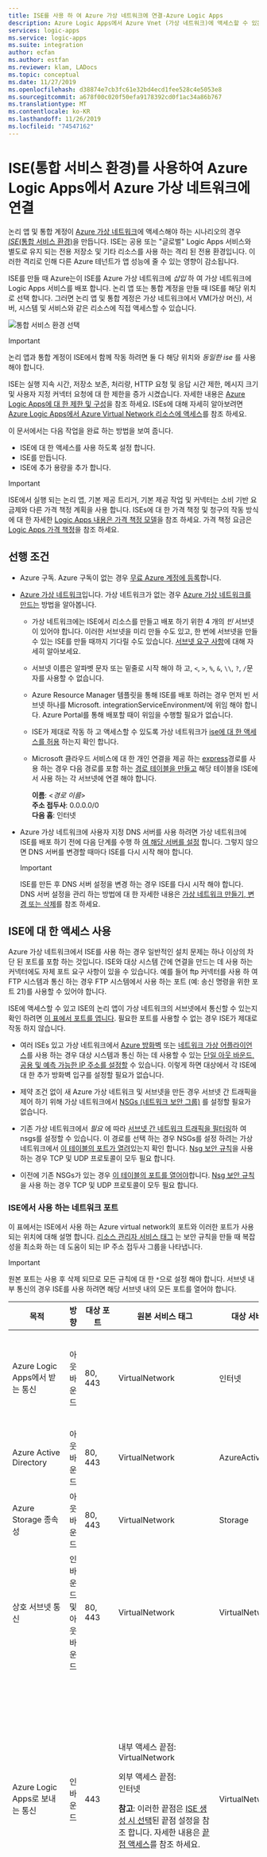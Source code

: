 ```yaml
---
title: ISE를 사용 하 여 Azure 가상 네트워크에 연결-Azure Logic Apps
description: Azure Logic Apps에서 Azure Vnet (가상 네트워크)에 액세스할 수 있는 ISE (통합 서비스 환경)를 만듭니다.
services: logic-apps
ms.service: logic-apps
ms.suite: integration
author: ecfan
ms.author: estfan
ms.reviewer: klam, LADocs
ms.topic: conceptual
ms.date: 11/27/2019
ms.openlocfilehash: d38874e7cb3fc61e32bd4ecd1fee528c4e5053e8
ms.sourcegitcommit: a678f00c020f50efa9178392cd0f1ac34a86b767
ms.translationtype: MT
ms.contentlocale: ko-KR
ms.lasthandoff: 11/26/2019
ms.locfileid: "74547162"
---
```

# <a name="connect-to-azure-virtual-networks-from-azure-logic-apps-by-using-an-integration-service-environment-ise"></a>ISE(통합 서비스 환경)를 사용하여 Azure Logic Apps에서 Azure 가상 네트워크에 연결

논리 앱 및 통합 계정이 [Azure 가상 네트워크](../virtual-network/virtual-networks-overview.md)에 액세스해야 하는 시나리오의 경우 [*ISE*(통합 서비스 환경)](../logic-apps/connect-virtual-network-vnet-isolated-environment-overview.md)을 만듭니다. ISE는 공용 또는 "글로벌" Logic Apps 서비스와 별도로 유지 되는 전용 저장소 및 기타 리소스를 사용 하는 격리 된 전용 환경입니다. 이러한 격리로 인해 다른 Azure 테넌트가 앱 성능에 줄 수 있는 영향이 감소됩니다.

ISE를 만들 때 Azure는이 ISE를 Azure 가상 네트워크에 *삽입* 하 여 가상 네트워크에 Logic Apps 서비스를 배포 합니다. 논리 앱 또는 통합 계정을 만들 때 ISE를 해당 위치로 선택 합니다. 그러면 논리 앱 및 통합 계정은 가상 네트워크에서 VM(가상 머신), 서버, 시스템 및 서비스와 같은 리소스에 직접 액세스할 수 있습니다.

![통합 서비스 환경 선택](./media/connect-virtual-network-vnet-isolated-environment/select-logic-app-integration-service-environment.png)

> [!IMPORTANT]
> 논리 앱과 통합 계정이 ISE에서 함께 작동 하려면 둘 다 해당 위치와 *동일한 ise* 를 사용 해야 합니다.

ISE는 실행 지속 시간, 저장소 보존, 처리량, HTTP 요청 및 응답 시간 제한, 메시지 크기 및 사용자 지정 커넥터 요청에 대 한 제한을 증가 시켰습니다. 자세한 내용은 [Azure Logic Apps에 대 한 제한 및 구성](logic-apps-limits-and-config.md)을 참조 하세요. ISEs에 대해 자세히 알아보려면 [Azure Logic Apps에서 Azure Virtual Network 리소스에 액세스](../logic-apps/connect-virtual-network-vnet-isolated-environment-overview.md)를 참조 하세요.

이 문서에서는 다음 작업을 완료 하는 방법을 보여 줍니다.

* ISE에 대 한 액세스를 사용 하도록 설정 합니다.
* ISE를 만듭니다.
* ISE에 추가 용량을 추가 합니다.

> [!IMPORTANT]
> ISE에서 실행 되는 논리 앱, 기본 제공 트리거, 기본 제공 작업 및 커넥터는 소비 기반 요금제와 다른 가격 책정 계획을 사용 합니다. ISEs에 대 한 가격 책정 및 청구의 작동 방식에 대 한 자세한 [Logic Apps 내용은 가격 책정 모델](../logic-apps/logic-apps-pricing.md#fixed-pricing)을 참조 하세요. 가격 책정 요금은 [Logic Apps 가격 책정](../logic-apps/logic-apps-pricing.md)을 참조 하세요.

## <a name="prerequisites"></a>선행 조건

* Azure 구독. Azure 구독이 없는 경우 [무료 Azure 계정에 등록](https://azure.microsoft.com/free/)합니다.

* [Azure 가상 네트워크](../virtual-network/virtual-networks-overview.md)입니다. 가상 네트워크가 없는 경우 [Azure 가상 네트워크를 만드는](../virtual-network/quick-create-portal.md) 방법을 알아봅니다.

  * 가상 네트워크에는 ISE에서 리소스를 만들고 배포 하기 위한 4 개의 *빈* 서브넷이 있어야 합니다. 이러한 서브넷을 미리 만들 수도 있고, 한 번에 서브넷을 만들 수 있는 ISE를 만들 때까지 기다릴 수도 있습니다. [서브넷 요구 사항](#create-subnet)에 대해 자세히 알아보세요.

  * 서브넷 이름은 알파벳 문자 또는 밑줄로 시작 해야 하 고, `<`, `>`, `%`, `&`, `\\`, `?`, `/`문자를 사용할 수 없습니다. 
  
  * Azure Resource Manager 템플릿을 통해 ISE를 배포 하려는 경우 먼저 빈 서브넷 하나를 Microsoft. integrationServiceEnvironment/에 위임 해야 합니다. Azure Portal를 통해 배포할 때이 위임을 수행할 필요가 없습니다.

  * ISE가 제대로 작동 하 고 액세스할 수 있도록 가상 네트워크가 [ise에 대 한 액세스를 허용](#enable-access) 하는지 확인 합니다.

  * Microsoft 클라우드 서비스에 대 한 개인 연결을 제공 하는 [express](../expressroute/expressroute-introduction.md)경로를 사용 하는 경우 다음 경로를 포함 하는 [경로 테이블을 만들고](../virtual-network/manage-route-table.md) 해당 테이블을 ISE에서 사용 하는 각 서브넷에 연결 해야 합니다.

    **이름**: <*경로 이름*><br>
    **주소 접두사**: 0.0.0.0/0<br>
    **다음 홉**: 인터넷

* Azure 가상 네트워크에 사용자 지정 DNS 서버를 사용 하려면 가상 네트워크에 ISE를 배포 하기 전에 다음 단계를 수행 하 [여 해당 서버를 설정](../virtual-network/virtual-networks-name-resolution-for-vms-and-role-instances.md) 합니다. 그렇지 않으면 DNS 서버를 변경할 때마다 ISE를 다시 시작 해야 합니다.

  > [!IMPORTANT]
  > ISE를 만든 후 DNS 서버 설정을 변경 하는 경우 ISE를 다시 시작 해야 합니다. DNS 서버 설정을 관리 하는 방법에 대 한 자세한 내용은 [가상 네트워크 만들기, 변경 또는 삭제](../virtual-network/manage-virtual-network.md#change-dns-servers)를 참조 하세요.

<a name="enable-access"></a>

## <a name="enable-access-for-ise"></a>ISE에 대 한 액세스 사용

Azure 가상 네트워크에서 ISE를 사용 하는 경우 일반적인 설치 문제는 하나 이상의 차단 된 포트를 포함 하는 것입니다. ISE와 대상 시스템 간에 연결을 만드는 데 사용 하는 커넥터에도 자체 포트 요구 사항이 있을 수 있습니다. 예를 들어 ftp 커넥터를 사용 하 여 FTP 시스템과 통신 하는 경우 FTP 시스템에서 사용 하는 포트 (예: 송신 명령을 위한 포트 21)를 사용할 수 있어야 합니다.

ISE에 액세스할 수 있고 ISE의 논리 앱이 가상 네트워크의 서브넷에서 통신할 수 있는지 확인 하려면 [이 표에서 포트를 엽니다](#network-ports-for-ise). 필요한 포트를 사용할 수 없는 경우 ISE가 제대로 작동 하지 않습니다.

* 여러 ISEs 있고 가상 네트워크에서 [Azure 방화벽](../firewall/overview.md) 또는 [네트워크 가상 어플라이언스](../virtual-network/virtual-networks-overview.md#filter-network-traffic)를 사용 하는 경우 대상 시스템과 통신 하는 데 사용할 수 있는 [단일 아웃 바운드, 공용 및 예측 가능한 IP 주소를 설정할](connect-virtual-network-vnet-set-up-single-ip-address.md) 수 있습니다. 이렇게 하면 대상에서 각 ISE에 대 한 추가 방화벽 입구를 설정할 필요가 없습니다.

* 제약 조건 없이 새 Azure 가상 네트워크 및 서브넷을 만든 경우 서브넷 간 트래픽을 제어 하기 위해 가상 네트워크에서 [NSGs (네트워크 보안 그룹)](../virtual-network/security-overview.md#network-security-groups) 를 설정할 필요가 없습니다.

* 기존 가상 네트워크에서 *필요* 에 따라 [서브넷 간 네트워크 트래픽을 필터링](../virtual-network/tutorial-filter-network-traffic.md)하 여 nsgs를 설정할 수 있습니다. 이 경로를 선택 하는 경우 NSGs를 설정 하려는 가상 네트워크에서 [이 테이블의 포트가 열려](#network-ports-for-ise)있는지 확인 합니다. [Nsg 보안 규칙](../virtual-network/security-overview.md#security-rules)을 사용 하는 경우 TCP 및 UDP 프로토콜이 모두 필요 합니다.

* 이전에 기존 NSGs가 있는 경우 [이 테이블의 포트를 열어야](#network-ports-for-ise)합니다. [Nsg 보안 규칙](../virtual-network/security-overview.md#security-rules)을 사용 하는 경우 TCP 및 UDP 프로토콜이 모두 필요 합니다.

<a name="network-ports-for-ise"></a>

### <a name="network-ports-used-by-your-ise"></a>ISE에서 사용 하는 네트워크 포트

이 표에서는 ISE에서 사용 하는 Azure virtual network의 포트와 이러한 포트가 사용 되는 위치에 대해 설명 합니다. [리소스 관리자 서비스 태그](../virtual-network/security-overview.md#service-tags) 는 보안 규칙을 만들 때 복잡성을 최소화 하는 데 도움이 되는 IP 주소 접두사 그룹을 나타냅니다.

> [!IMPORTANT]
> 원본 포트는 사용 후 삭제 되므로 모든 규칙에 대 한 `*`으로 설정 해야 합니다.
> 서브넷 내부 통신의 경우 ISE를 사용 하려면 해당 서브넷 내의 모든 포트를 열어야 합니다.

| 목적 | 방향 | 대상 포트 | 원본 서비스 태그 | 대상 서비스 태그 | 참고 사항 |
|---------|-----------|-------------------|--------------------|-------------------------|-------|
| Azure Logic Apps에서 받는 통신 | 아웃바운드 | 80, 443 | VirtualNetwork | 인터넷 | 포트는 Logic Apps 서비스가 통신 하는 외부 서비스에 의존 합니다. |
| Azure Active Directory | 아웃바운드 | 80, 443 | VirtualNetwork | AzureActiveDirectory | |
| Azure Storage 종속성 | 아웃바운드 | 80, 443 | VirtualNetwork | Storage | |
| 상호 서브넷 통신 | 인바운드 및 아웃바운드 | 80, 443 | VirtualNetwork | VirtualNetwork | 서브넷 간 통신 |
| Azure Logic Apps로 보내는 통신 | 인바운드 | 443 | 내부 액세스 끝점: <br>VirtualNetwork <p><p>외부 액세스 끝점: <br>인터넷 <p><p>**참고**: 이러한 끝점은 [ISE 생성 시 선택](connect-virtual-network-vnet-isolated-environment.md#create-environment)된 끝점 설정을 참조 합니다. 자세한 내용은 [끝점 액세스](../logic-apps/connect-virtual-network-vnet-isolated-environment-overview.md#endpoint-access)를 참조 하세요. | VirtualNetwork | 논리 앱에 있는 요청 트리거 또는 webhook를 호출 하는 컴퓨터 또는 서비스의 IP 주소입니다. 이 포트를 닫거나 차단 하면 요청 트리거를 사용 하 여 논리 앱에 대 한 HTTP 호출을 수행할 수 없습니다. |
| 논리 앱 실행 기록 | 인바운드 | 443 | 내부 액세스 끝점: <br>VirtualNetwork <p><p>외부 액세스 끝점: <br>인터넷 <p><p>**참고**: 이러한 끝점은 [ISE 생성 시 선택](../logic-apps/connect-virtual-network-vnet-isolated-environment.md#create-environment)된 끝점 설정을 참조 합니다. 자세한 내용은 [끝점 액세스](../logic-apps/connect-virtual-network-vnet-isolated-environment-overview.md#endpoint-access)를 참조 하세요. | VirtualNetwork | 논리 앱의 실행 기록을 확인 하는 컴퓨터의 IP 주소입니다. 이 포트를 닫거나 차단 해도 실행 기록이 표시 되지 않지만 해당 실행 기록의 각 단계에 대 한 입력 및 출력은 볼 수 없습니다. |
| 연결 관리 | 아웃바운드 | 443 | VirtualNetwork  | AppService | |
| 진단 로그 및 메트릭 게시 | 아웃바운드 | 443 | VirtualNetwork  | AzureMonitor | |
| Azure Traffic Manager에서 통신 | 인바운드 | 443 | AzureTrafficManager | VirtualNetwork | |
| Logic Apps 디자이너 - 동적 속성 | 인바운드 | 454 | 허용 되는 IP 주소는 참고 열을 참조 하세요. | VirtualNetwork | 요청은 해당 지역에 대 한 끝점 [인바운드](../logic-apps/logic-apps-limits-and-config.md#inbound) IP 주소 Logic Apps 액세스 합니다. |
| 네트워크 상태 검사 | 인바운드 | 454 | 허용 되는 IP 주소는 참고 열을 참조 하세요. | VirtualNetwork | 요청은 해당 지역에 대 한 [인바운드](../logic-apps/logic-apps-limits-and-config.md#inbound) 및 [아웃 바운드](../logic-apps/logic-apps-limits-and-config.md#outbound) IP 주소에 대 한 Logic Apps 액세스 끝점에서 제공 됩니다. |
| App Service 관리 종속성 | 인바운드 | 454, 455 | AppServiceManagement | VirtualNetwork | |
| 커넥터 배포 | 인바운드 | 454 | AzureConnectors | VirtualNetwork | 커넥터를 배포 및 업데이트 하는 데 필요 합니다. 이 포트를 닫거나 차단 하면 ISE 배포가 실패 하 고 커넥터 업데이트 또는 수정이 방지 됩니다. |
| 커넥터 정책 배포 | 인바운드 | 3443 | 인터넷 | VirtualNetwork | 커넥터를 배포 및 업데이트 하는 데 필요 합니다. 이 포트를 닫거나 차단 하면 ISE 배포가 실패 하 고 커넥터 업데이트 또는 수정이 방지 됩니다. |
| Azure SQL 종속성 | 아웃바운드 | 1433 | VirtualNetwork | SQL - | |
| Azure Resource Health | 아웃바운드 | 1886 | VirtualNetwork | AzureMonitor | Resource Health에 상태를 게시 하는 경우 |
| API Management - 관리 엔드포인트 | 인바운드 | 3443 | APIManagement | VirtualNetwork | |
| 이벤트 허브에 로그 정책 및 모니터링 에이전트의 종속성 | 아웃바운드 | 5672 | VirtualNetwork | EventHub | |
| 역할 인스턴스 간의 Azure Cache for Redis 인스턴스 액세스 | 인바운드 <br>아웃바운드 | 6379-6383 | VirtualNetwork | VirtualNetwork | 또한 ISE가 Redis 용 Azure Cache를 사용 하도록 하려면 [Azure cache For REDIS FAQ에 설명 된 이러한 아웃 바운드 및 인바운드 포트](../azure-cache-for-redis/cache-how-to-premium-vnet.md#outbound-port-requirements)를 열어야 합니다. |
| Azure 부하 분산 장치 | 인바운드 | * | AzureLoadBalancer | VirtualNetwork | |
||||||

<a name="create-environment"></a>

## <a name="create-your-ise"></a>ISE 만들기

ISE(통합 서비스 환경)를 만들려면 다음 단계를 수행합니다.

1. [Azure Portal](https://portal.azure.com)의 기본 Azure 메뉴에서 **리소스 만들기**를 선택합니다.
검색 상자에서 필터로 "통합 서비스 환경"을 입력합니다.

   ![새 리소스 만들기](./media/connect-virtual-network-vnet-isolated-environment/find-integration-service-environment.png)

1. 통합 서비스 환경 만들기 창에서 **만들기**를 선택 합니다.

   !["만들기" 선택](./media/connect-virtual-network-vnet-isolated-environment/create-integration-service-environment.png)

1. 예를 들어 사용자 환경에 대한 이러한 세부 정보를 제공한 다음, **검토 + 만들기**를 선택합니다.

   ![환경 세부 정보 제공](./media/connect-virtual-network-vnet-isolated-environment/integration-service-environment-details.png)

   | 속성 | 필수 | 값 | 설명 |
   |----------|----------|-------|-------------|
   | **구독** | 예 | <*Azure-subscription-name*> | 환경에 사용할 Azure 구독 |
   | **리소스 그룹** | 예 | <*Azure-resource-group-name*> | 환경을 만들려는 Azure 리소스 그룹 |
   | **Integration service environment 이름** | 예 | <*environment-name*> | 문자, 숫자, 하이픈 (`-`), 밑줄 (`_`) 및 마침표 (`.`)만 포함할 수 있는 ISE 이름입니다. |
   | **위치** | 예 | <*Azure-datacenter-region*> | 환경을 배포할 Azure 데이터 센터 지역 |
   | **SKU** | 예 | **프리미엄** 또는 **개발자 (SLA 없음)** | 만들고 사용할 ISE SKU입니다. 이러한 Sku 간의 차이점은 [ISE sku](../logic-apps/connect-virtual-network-vnet-isolated-environment-overview.md#ise-level)를 참조 하세요. <p><p>**중요**:이 옵션은 ISE를 만들 때만 사용할 수 있으며 나중에 변경할 수 없습니다. |
   | **추가 용량** | 프리미엄: <br>예 <p><p>Developer: <br>해당 없음 | 프리미엄: <br>0 ~ 10 <p><p>Developer: <br>해당 없음 | 이 ISE 리소스에 사용할 추가 처리 단위의 수입니다. 만든 후 용량을 추가 하려면 [ISE 용량 추가](#add-capacity)를 참조 하세요. |
   | **액세스 끝점** | 예 | **내부** 또는 **외부** | Ise에 사용할 액세스 끝점의 유형입니다. ise에서 논리 앱에 대 한 요청 또는 webhook 트리거는 가상 네트워크 외부에서 호출을 받을 수 있는지 여부를 결정 합니다. 끝점 형식은 논리 앱 실행 기록의 입력 및 출력에 대 한 액세스에도 영향을 줍니다. 자세한 내용은 [끝점 액세스](../logic-apps/connect-virtual-network-vnet-isolated-environment-overview.md#endpoint-access)를 참조 하세요. <p><p>**중요**:이 옵션은 ISE를 만들 때만 사용할 수 있으며 나중에 변경할 수 없습니다. |
   | **가상 네트워크** | 예 | <*Azure-virtual-network-name*> | 해당 환경의 논리 앱이 가상 네트워크에 액세스할 수 있도록 환경을 삽입하려는 Azure 가상 네트워크입니다. 네트워크가 없는 경우 [먼저 Azure virtual network를 만듭니다](../virtual-network/quick-create-portal.md). <p>**중요**: ISE를 만들 때 *만* 이 삽입을 수행할 수 있습니다. |
   | **서브넷** | 예 | <*subnet-resource-list*> | ISE에는 사용자 환경에서 리소스를 만들고 배포 하기 위해 네 개의 *빈* 서브넷이 필요 합니다. 각 서브넷을 만들려면 [이 테이블 아래의 단계를 따릅니다](#create-subnet). |
   |||||

   <a name="create-subnet"></a>

   **서브넷 만들기**

   사용자 환경에서 리소스를 만들고 배포 하기 위해 ISE에는 어떤 서비스에도 위임 되지 않은 *빈* 서브넷 4 개가 필요 합니다. 환경을 만든 후에는 이러한 서브넷 주소를 변경할 *수 없습니다* .

   > [!IMPORTANT]
   > 
   > 서브넷 이름은 알파벳 문자 또는 밑줄 (숫자 없음)로 시작 해야 하며, `<`, `>`, `%`, `&`, `\\`, `?`, `/`문자를 사용 하지 않습니다.

   또한 각 서브넷은 다음 요구 사항을 충족 해야 합니다.

   * 는 클래스 없는 [CIDR (도메인 간 라우팅) 형식](https://en.wikipedia.org/wiki/Classless_Inter-Domain_Routing) 및 클래스 B 주소 공간을 사용 합니다.

   * 각 서브넷 *에 최소한 32* *이상의* 주소가 있어야 하므로 주소 공간에 하나 이상의 `/27`를 사용 합니다. 예:

     * 2<sup>(32-27)</sup> 가 2<sup>5</sup> 또는 32 이기 때문에 `10.0.0.0/27`에 32 주소가 있습니다.

     * 2<sup>(32-24)</sup> 가 2<sup>8</sup> 또는 256 256 주소를 `10.0.0.0/24` 합니다.

     * `10.0.0.0/28` 4 개의 주소만 포함 하 고 2<sup>(32-28)</sup> 가 2<sup>4</sup> 또는 16 이므로 너무 작습니다.

     주소 계산에 대해 자세히 알아보려면 [IPV4 CIDR 블록](https://en.wikipedia.org/wiki/Classless_Inter-Domain_Routing#IPv4_CIDR_blocks)을 참조 하세요.

   * [Express](../expressroute/expressroute-introduction.md)경로를 사용 하는 경우 다음 경로를 포함 하는 [경로 테이블을 만들고](../virtual-network/manage-route-table.md) 해당 테이블을 ISE에서 사용 하는 각 서브넷과 연결 해야 합니다.

     **이름**: <*경로 이름*><br>
     **주소 접두사**: 0.0.0.0/0<br>
     **다음 홉**: 인터넷

   1. **서브넷** 목록에서 **서브넷 구성 관리**를 선택합니다.

      ![서브넷 구성 관리](./media/connect-virtual-network-vnet-isolated-environment/manage-subnet.png)

   1. **서브넷** 창에서 **서브넷**을 선택합니다.

      ![서브넷 추가](./media/connect-virtual-network-vnet-isolated-environment/add-subnet.png)

   1. **서브넷 추가** 창에서 이 정보를 제공합니다.

      * **이름**: 서브넷의 이름입니다.
      * **주소 범위 (cidr 블록)** : 가상 네트워크와 CIDR 형식의 서브넷 범위

      ![서브넷 세부 정보 추가](./media/connect-virtual-network-vnet-isolated-environment/subnet-details.png)

   1. 작업을 완료하면 **확인**을 선택합니다.

   1. 세 개 이상의 서브넷에 대해 이 단계를 반복합니다.

      > [!NOTE]
      > 만들려고 하는 서브넷이 유효 하지 않은 경우 Azure Portal 메시지를 표시 하지만 진행 상황을 차단 하지는 않습니다.

   서브넷을 만드는 방법에 대 한 자세한 내용은 [가상 네트워크 서브넷 추가](../virtual-network/virtual-network-manage-subnet.md)를 참조 하세요.

1. 예를 들어 Azure에서 성공적으로 ISE 정보의 유효성 검사를 완료하면 **만들기**를 선택합니다.

   ![유효성 검사에 성공하면 "만들기" 선택](./media/connect-virtual-network-vnet-isolated-environment/ise-validation-success.png)

   Azure는 환경 배포를 시작하지만 이 프로세스는 완료하기까지 최대 2시간이 걸릴 *수* 있습니다. 배포 상태를 확인하려면 Azure 도구 모음에서 알림 창을 여는 알림 아이콘을 선택합니다.

   ![배포 상태 확인](./media/connect-virtual-network-vnet-isolated-environment/environment-deployment-status.png)

   배포가 성공적으로 완료되면 Azure에 이 알림이 표시됩니다.

   ![배포 성공](./media/connect-virtual-network-vnet-isolated-environment/deployment-success.png)

   그렇지 않으면 배포 문제 해결에 대 한 Azure Portal 지침을 따르세요.

   > [!NOTE]
   > 배포가 실패 하거나 ISE를 삭제 하는 경우 Azure는 서브넷을 해제 하기 전까지 최대 한 시간이 걸릴 수 있습니다. 이 지연은 다른 ISE에서 해당 서브넷을 다시 사용 하기 전에 기다려야 한다는 것을 의미 합니다.
   >
   > 가상 네트워크를 삭제 하는 경우 Azure는 일반적으로 서브넷을 해제 하기 전까지 최대 2 시간이 걸리지만이 작업은 더 오래 걸릴 수 있습니다. 
   > 가상 네트워크를 삭제 하는 경우 아직 연결 된 리소스가 없는지 확인 합니다. 
   > [가상 네트워크 삭제](../virtual-network/manage-virtual-network.md#delete-a-virtual-network)를 참조 하세요.

1. 배포가 완료된 후에 Azure가 환경으로 자동으로 이동하지 않는 경우 환경을 보려면 **리소스로 이동**을 선택합니다.

1. ISE에 대 한 네트워크 상태를 확인 하려면 [통합 서비스 환경 관리](../logic-apps/ise-manage-integration-service-environment.md#check-network-health)를 참조 하세요.

1. ISE에서 논리 앱 및 기타 아티팩트 만들기를 시작 하려면 [integration service environment에 아티팩트 추가](../logic-apps/add-artifacts-integration-service-environment-ise.md)를 참조 하세요.

<a name="add-capacity"></a>

## <a name="add-ise-capacity"></a>ISE 용량 추가

프리미엄 ISE 기본 단위는 고정 용량을 가지 므로 더 많은 처리량이 필요한 경우 생성 중 또는 나중에 확장 단위를 추가할 수 있습니다. 성능 메트릭 또는 다양 한 추가 처리 단위에 따라 자동으로 크기를 조정할 수 있습니다. 메트릭에 따라 자동 크기 조정을 선택 하는 경우 다양 한 조건에서 선택 하 고 해당 조건에 맞는 임계값 조건을 지정할 수 있습니다. 개발자 SKU에는 배율 단위를 추가 하는 기능이 포함 되어 있지 않습니다.

1. Azure Portal에서 ISE를 찾습니다.

1. Ise의 주 메뉴에서 **개요**를 선택 하 여 ise에 대 한 사용 현황 및 성능 메트릭을 검토 합니다.

   ![ISE에 대 한 사용 현황 보기](./media/connect-virtual-network-vnet-isolated-environment/integration-service-environment-usage.png)

1. 자동 크기 조정을 설정 하려면 **설정**에서 **Scale out**을 선택 합니다. **구성** 탭에서 **자동 크기 조정 사용**을 선택 합니다.

   ![자동 크기 조정 설정](./media/connect-virtual-network-vnet-isolated-environment/scale-out.png)

1. **자동 크기 조정 설정 이름**에 설정의 이름을 입력 합니다.

1. **기본** 섹션에서 **메트릭 기반 크기 조정** 또는 **특정 인스턴스 수에 대 한 크기**조정 중 하나를 선택 합니다.

   * 인스턴스 기반을 선택 하는 경우 0부터 10 까지의 처리 단위 수를 입력 합니다.

   * 메트릭 기반을 선택 하는 경우 다음 단계를 수행 합니다.

     1. **규칙** 섹션에서 **규칙 추가**를 선택 합니다.

     1. 규칙 **크기 조정** 창에서 규칙을 트리거할 때 사용할 조건 및 작업을 설정 합니다.

     1. 완료 되 면 **추가**를 선택 합니다.

1. 자동 크기 조정 설정에 대 한 작업이 완료 되 면 변경 내용을 저장 합니다.

## <a name="next-steps"></a>다음 단계

* [Integration service environment에 아티팩트 추가](../logic-apps/add-artifacts-integration-service-environment-ise.md)
* [통합 서비스 환경의 네트워크 상태 확인](../logic-apps/ise-manage-integration-service-environment.md#check-network-health)
* [Azure Virtual Network](../virtual-network/virtual-networks-overview.md)에 대해 자세히 알아보기
* [Azure 서비스에 대한 가상 네트워크 통합](../virtual-network/virtual-network-for-azure-services.md)에 대해 알아보기
